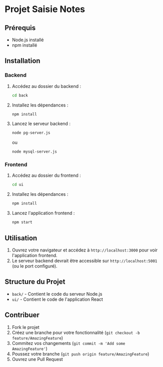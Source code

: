 # Projet Saisie Notes

## Prérequis

- Node.js installé
- npm installé

## Installation

### Backend

1. Accédez au dossier du backend :
    ```bash
    cd back
    ```

2. Installez les dépendances :
    ```bash
    npm install
    ```

3. Lancez le serveur backend :
    ```bash
    node pg-server.js
    ```
    ou
    ```bash
    node mysql-server.js
    ```

### Frontend

1. Accédez au dossier du frontend :
    ```bash
    cd ui
    ```

2. Installez les dépendances :
    ```bash
    npm install
    ```

3. Lancez l'application frontend :
    ```bash
    npm start
    ```

## Utilisation

1. Ouvrez votre navigateur et accédez à `http://localhost:3000` pour voir l'application frontend.
2. Le serveur backend devrait être accessible sur `http://localhost:5001` (ou le port configuré).

## Structure du Projet

- `back/` - Contient le code du serveur Node.js
- `ui/` - Contient le code de l'application React

## Contribuer

1. Fork le projet
2. Créez une branche pour votre fonctionnalité (`git checkout -b feature/AmazingFeature`)
3. Commitez vos changements (`git commit -m 'Add some AmazingFeature'`)
4. Poussez votre branche (`git push origin feature/AmazingFeature`)
5. Ouvrez une Pull Request
